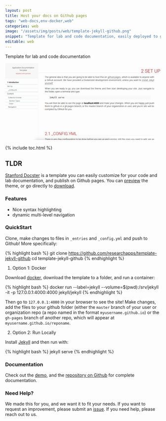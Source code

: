 ```yaml
---
layout: post
title: Host your docs on Github pages
tags: "web-docs,env-docker,web"
categories: web
image: "/assets/img/posts/web/template-jekyll-github.png"
snippet: "Template for lab and code documentation, easily deployed to github pages."
editable: web
---
```


<p class="message">
Template for lab and code documentation
</p>

![/assets/img/posts/web/template-jekyll-github.png](/assets/img/posts/web/template-jekyll-github.png)

{% include toc.html %}

## TLDR

[Stanford Docster](https://researchapps.github.io/template-jekyll-github) is a template you can easily customize for your code and lab documentation, and publish on Github pages. You can <a href="https://researchapps.github.io/template-jekyll-github" target="_blank">preview</a> the theme, or go directly to <a href="https://github.com/researchapps/template-jekyll-github">download</a>.

### Features
* Nice syntax highlighting
* dynamic multi-level navigation

### QuickStart
Clone, make changes to files in `_entries` and `_config.yml` and push to Github! More specifically:


{% highlight bash %}
      git clone https://github.com/researchapps/template-jekyll-github
      cd template-jekyll-github
{% endhighlight %}


1. Option 1: Docker

Download [docker](https://docs.docker.com/engine/installation/), download the template to a folder, and run a container:

{% highlight bash %}
      docker run --label=jekyll --volume=$(pwd):/srv/jekyll -it -p 127.0.0.1:4000:4000 jekyll/jekyll
{% endhighlight %}

Then go to `127.0.0.1:4000` in your browser to see the site! Make changes, add the files to your github folder (either the `master` branch of your user or organization repo (a repo named in the format `myusername.github.io`) or the `gh-pages` branch of another repo, which will appear at `myusername.github.io/reponame`.

2. Option 2: Run Locally

Install [Jekyll](https://jekyllrb.com/docs/installation/) and then run with:

{% highlight bash %}
      jekyll serve
{% endhighlight %}

### Documentation
Check out the [demo](https://researchapps.github.io/template-jekyll-github), and the [repository on Github](https://github.com/researchapps/template-jekyll-github) for complete documentation. 


### Need Help?
We made this for you, and we want it to fit your needs. If you want to request an improvement, please submit an [issue](https://github.com/researchapps/template-jekyll-github/issues). If you need help, please reach out to us.
